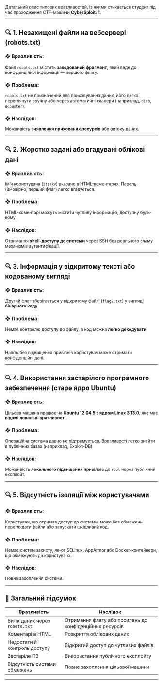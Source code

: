 Детальний опис типових вразливостей, із якими стикається студент під час проходження CTF-машини **CyberSploit: 1**:

---

## 🔍 **1. Незахищені файли на вебсервері (robots.txt)**

### ❖ Вразливість:
Файл `robots.txt` містить **закодований фрагмент**, який веде до конфіденційної інформації — першого флагу.

### ❖ Проблема:
`robots.txt` не призначений для приховування даних, його легко переглянути вручну або через автоматичні сканери (наприклад, `dirb`, `gobuster`).

### ❖ Наслідок:
Можливість **виявлення прихованих ресурсів** або витоку даних.

---

## 🔍 **2. Жорстко задані або вгадувані облікові дані**

### ❖ Вразливість:
Ім’я користувача (`itsskv`) вказано в HTML-коментарях. Пароль (ймовірно, перший флаг) легко вгадується.

### ❖ Проблема:
HTML-коментарі можуть містити чутливу інформацію, доступну будь-кому.

### ❖ Наслідок:
Отримання **shell-доступу до системи** через SSH без реального зламу механізмів аутентифікації.

---

## 🔍 **3. Інформація у відкритому тексті або кодованому вигляді**

### ❖ Вразливість:
Другий флаг зберігається у відкритому файлі (`flag2.txt`) у вигляді **бінарного коду**.

### ❖ Проблема:
Немає контролю доступу до файлу, а код можна **легко декодувати**.

### ❖ Наслідок:
Навіть без підвищення привілеїв користувач може отримати конфіденційні дані.

---

## 🔍 **4. Використання застарілого програмного забезпечення (старе ядро Ubuntu)**

### ❖ Вразливість:
Цільова машина працює на **Ubuntu 12.04.5 з ядром Linux 3.13.0**, яке має **відомі локальні вразливості**.

### ❖ Проблема:
Операційна система давно не підтримується. Вразливості легко знайти в публічних базах (наприклад, Exploit-DB).

### ❖ Наслідок:
Можливість **локального підвищення привілеїв** до `root` через публічний експлойт.

---

## 🔍 **5. Відсутність ізоляції між користувачами**

### ❖ Вразливість:
Користувач, що отримав доступ до системи, може без обмежень переглядати файли або запускати шкідливий код.

### ❖ Проблема:
Немає систем захисту, як-от SELinux, AppArmor або Docker-контейнери, що обмежують дії користувача.

### ❖ Наслідок:
Повне захоплення системи.

---

## 🔐 **Загальний підсумок**

| Вразливість                          | Наслідок                                                  |
|--------------------------------------|------------------------------------------------------------|
| Витік даних через `robots.txt`       | Отримання флагу або посилань до конфіденційних ресурсів   |
| Коментарі в HTML                     | Розкриття облікових даних                                 |
| Недостатній контроль доступу         | Відкритий доступ до чутливих файлів                       |
| Застаріле ПЗ                         | Використання публічного експлойту                         |
| Відсутність системи обмежень         | Повне захоплення цільової машини                          |

---
